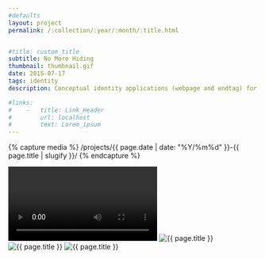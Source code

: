 ```yaml
---
#defaults
layout: project
permalink: /:collection/:year/:month/:title.html


#title: custom_title
subtitle: No More Hiding
thumbnail: thumbnail.gif
date: 2015-07-17
tags: identity
description: Conceptual identity applications (webpage and endtag) for Snitch, the world's first dox-on-demand service. Snitch is a fictional digital service that processes requests to uncover and leak the private information of individuals classified as public enemies.

#links:
#    -   title: Link_Header
#        url: localhost
#        text: Lorem_ipsum
---
```


<!-- set project media path -->
{% capture media %}
    /projects/{{ page.date | date: "%Y/%m%d" }}-{{ page.title | slugify }}/
{% endcapture %}
<!-- end -->

<!-- media -->
<video class="span8" src="{{media|strip}}endtag.mov" autoplay loop></video>
<img class="span8" src="{{ site.data.global_assets.placeholder }}" data-original="{{media|strip}}web-1.png" alt="{{ page.title }}">
<img class="span8" src="{{ site.data.global_assets.placeholder }}" data-original="{{media|strip}}web-2.png" alt="{{ page.title }}">
<img class="span8" src="{{ site.data.global_assets.placeholder }}" data-original="{{media|strip}}web-3.png" alt="{{ page.title }}">
